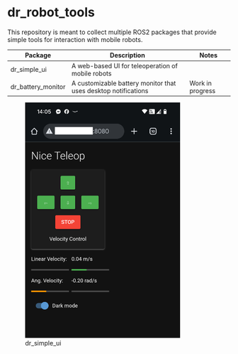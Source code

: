 # dr_robot_tools

This repository is meant to collect multiple ROS2 packages that provide simple tools for interaction with mobile robots.

| Package               | Description                                                     | Notes            |
| --------------------- | --------------------------------------------------------------- | ---------------- |
| dr_simple_ui          | A web-based UI for teleoperation of mobile robots               |                  |
| dr_battery_monitor    | A customizable battery monitor that uses desktop notifications  | Work in progress |

<figure class="image">
  <img src="./dr_simple_ui/docs/nice_teleop.png" alt="Nice Teleop" width="350"/>
  <figcaption>dr_simple_ui</figcaption>
</figure>